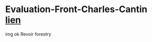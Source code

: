 # Evaluation-Front-Charles-Cantin [lien](https://clinquant-liger-8ca452.netlify.app/)

img ok 
Revoir forestry
